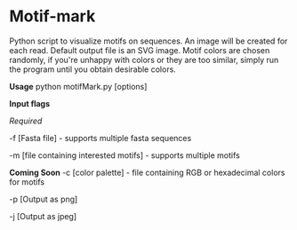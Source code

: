 # Motif-mark
Python script to visualize motifs on sequences. An image will be created for each read.
Default output file is an SVG image. Motif colors are chosen randomly, if you're 
unhappy with colors or they are too similar, simply run the program until you obtain 
desirable colors.

__Usage__ 
python motifMark.py [options]

__Input flags__

_Required_

-f [Fasta file] - supports multiple fasta sequences

-m [file containing interested motifs] - supports multiple motifs

__Coming Soon__
-c [color palette] - file containing RGB or hexadecimal colors for motifs

-p [Output as png] 

-j [Output as jpeg]

